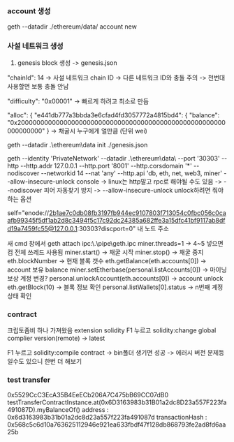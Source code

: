 ### account 생성
geth --datadir ./ethereum/data/ account new

### 사설 네트워크 생성
1. genesis block 생성
-> genesis.json

"chainId": 14 -> 사설 네트워크 chain ID
              -> 다른 네트워크 ID와 충돌 주의
              -> 천번대 사용할면 보통 충돌 안남

"difficulty": "0x00001" -> 빠르게 하려고 최소로 만듬

"alloc": {
    "e441db777a3bbda3e6cfad4fd3057772a4815bd4": {
    "balance": "0x200000000000000000000000000000000000000000000000000000000000000"
} -> 채굴시 누구에게 얼만큼 (단위 wei)

geth --datadir .\ethereum\data init ./genesis.json

geth --identity 'PrivateNetwork' --datadir .\ethereum\data\ --port '30303' --http --http.addr 127.0.0.1 --http.port '8001' --http.corsdomain '*' --nodiscover --networkid 14 --nat 'any' --http.api 'db, eth, net, web3, miner' --allow-insecure-unlock console
-> linux는 http말고 rpc로 해야될 수도 있음
-> --nodiscover 피어 자동찾기 방지
-> --allow-insecure-unlock unlock하려면 줘야하는 옵션
 
self="enode://2b1ae7c0db08fb3197fb944ec9107803f713054c0fbc056c0caafb99345f5df1ab2d8c3494f5c17c92dc24385a682ffe3a15dfc41bf9117ab8dfd19a7459fc55@127.0.0.1:30303?discport=0"
내 노드 주소

새 cmd 창에서 
geth attach ipc:\\.\pipe\geth.ipc
miner.threads=1 -> 4~5 넣으면 컴 전체 쓰레드 사용됨
miner.start() -> 채굴 시작
miner.stop() -> 채굴 중지
eth.blockNumber -> 현재 블록 갯수
eth.getBalance(eth.accounts[0]) -> account 보유 balance
miner.setEtherbase(personal.listAccounts[0]) -> 마이닝 보상 계정 변경?
personal.unlockAccount(eth.accounts[0]) -> account unlock
eth.getBlock(10) -> 블록 정보 확인
personal.listWallets[0].status -> n번째 계정 상태 확인

### contract 
크립토좀비 하나 가져왔음
extension solidity
F1 누르고 solidity:change global complier version(remote) -> latest

F1 누르고 solidity:compile contract -> bin폴더 생기면 성공 
    -> 에러시 버전 문제등 일수도 있으니 한번 더 해보기

### test transfer

0x5529CcC3EcA35B4EeECb206A7C475bB69CC07dB0
testTransferContractInstance.at(0x6D3163983b31B01a2dc8D23a557F223fa491087D).myBalanceOf()
address : 0x6d3163983b31b01a2dc8d23a557f223fa491087d
transactionHash : 0x568c5c6d10a763625112946e921ea633fbdf47f128db868793fe2ad8fd6aa25b